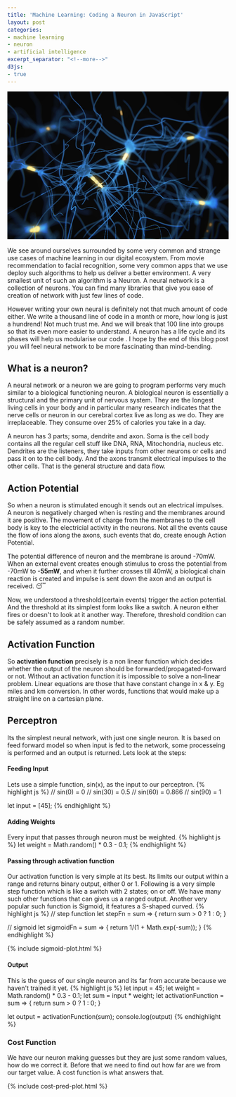 ```yaml
---
title: 'Machine Learning: Coding a Neuron in JavaScript'
layout: post
categories:
- machine learning
- neuron
- artificial intelligence
excerpt_separator: "<!--more-->"
d3js:
- true
---
```


![image tooltip here](/public/neuron.jpg)

<!--more-->

We see around ourselves surrounded by some very common and strange use cases of machine learning in our digital ecosystem. From movie recommendation to facial recognition, some very common apps that we use deploy such algorithms to help us deliver a better environment. A very smallest unit of such an algorithm is a Neuron. A neural network is a collection of neurons. You can find many libraries that give you ease of creation of network with just few lines of code. 

However writing your own neural is definitely not that much amount of code either. We write a thousand line of code in a month or more, how long is just a hundrend! Not much trust me. And we will break that 100 line into groups so that its even more easier to understand. A neuron has a life cycle and its phases will help us modularise our code . I hope by the end of this blog post you will feel neural network to be more fascinating than mind-bending. 


## What is a neuron?
A neural network or a neuron we are going to program performs very much similar to a biological functioning neuron. A biological neuron is essentially a structural and the primary unit of nervous system. They are the longest living cells in your body and in particular many research indicates that the nerve cells or neuron in our cerebral cortex live as long as we do. They are irreplaceable. They consume over 25% of calories you take in a day. 

A neuron has 3 parts; soma, dendrite and axon. Soma is the cell body contains all the regular cell stuff like DNA, RNA, Mitochondria, nucleus etc. Dendrites are the listeners, they take inputs from other neurons or cells and pass it on to the cell body. And the axons transmit electrical impulses to the other cells. That is the general structure and data flow.

## Action Potential
So when a neuron is stimulated enough it sends out an electrical impulses. A neuron is negatively charged when is resting and the membranes around it are positive. The movement of charge from the membranes to the cell body is key to the electricial activity in the neurons. Not all the events cause the flow of ions along the axons, such events that do, create enough Action Potential. 

The potential difference of neuron and the membrane is around -70mW. When an external event creates enough stimulus to cross the potential from -70mW to **-55mW**,  and when it further crosses till 40mW, a biological chain reaction is created and impulse is sent down the axon and an output is received. :sleeping:

Now, we understood a threshold(certain events) trigger the action potential. And the threshold at its simplest form looks like a switch. A neuron either fires or doesn't to look at it another way. Therefore, threshold condition can be safely assumed as a random number. 

## Activation Function

So **activation function** precisely is a non linear function which decides whether the output of the neuron should be forwarded/propagated-forward or not. Without an activation function it is impossible to solve a non-linear problem.
Linear equations are those that have constant change in x & y. Eg miles and km conversion. In other words, functions that would make up a straight line on a cartesian plane.

## Perceptron
Its the simplest neural network, with just one single neuron. It is based on feed forward model so when input is fed to the network, some processeing is performed and an output is returned. Lets look at the steps:

#### Feeding Input 
Lets use a simple function, sin(x), as the input to our perceptron.
{% highlight js %}
// sin(0) = 0
// sin(30) = 0.5
// sin(60) = 0.866
// sin(90) = 1

let input = [45];
{% endhighlight %}

#### Adding Weights
Every input that passes through neuron must be weighted. 
{% highlight js %}
let weight = Math.random() * 0.3 - 0.1;
{% endhighlight %}

#### Passing through activation function
Our activation function is very simple at its best. Its limits our output within a range and returns binary output, either 0 or 1. Following is a very simple step function which is like a switch with 2 states; on or off. We have many such other functions that can gives us a ranged output. Another very popular such function is Sigmoid, it features a S-shaped curved.
{% highlight js %}
// step function
let stepFn = sum => {
	return sum > 0 ? 1 : 0;
}

// sigmoid
let sigmoidFn = sum => {
	return 1/(1 + Math.exp(-sum));
}
{% endhighlight %}

{% include sigmoid-plot.html %}

#### Output
This is the guess of our single neuron and its far from accurate because we haven't trained it yet.
{% highlight js %}
let input = 45;
let weight = Math.random() * 0.3 - 0.1;
let sum = input * weight;
let activationFunction = sum => {
	return sum > 0 ? 1 : 0;
}

let output = activationFunction(sum);
console.log(output)
{% endhighlight %}

### Cost Function
We have our neuron making guesses but they are just some random values, how do we correct it. Before that we need to find out how far are we from our target value. A cost function is what answers that.

{% include cost-pred-plot.html %}